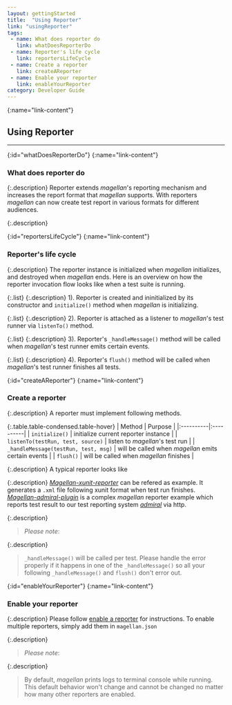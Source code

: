 ```yaml
---
layout: gettingStarted
title:  "Using Reporter"
link: "usingReporter"
tags: 
 - name: What does reporter do
   link: whatDoesReporterDo
 - name: Reporter's life cycle
   link: reportersLifeCycle
 - name: Create a reporter
   link: createAReporter
 - name: Enable your reporter
   link: enableYourReporter
category: Developer Guide
---
```


{:name="link-content"}
## Using Reporter
---

{:id="whatDoesReporterDo"}
{:name="link-content"}
### What does reporter do

{:.description}
Reporter extends _magellan_'s reporting mechanism and increases the report format that _magellan_ supports. With reporters _magellan_ can now create test report in various formats for different audiences.

{:.description}

{:id="reportersLifeCycle"}
{:name="link-content"}
### Reporter's life cycle

{:.description}
The reporter instance is initialized when _magellan_ initializes, and destroyed when _magellan_ ends. Here is an overview on how the reporter invocation flow looks like when a test suite is running.

{:.list}
{:.description}
1). Reporter is created and ininitialized by its constructor and `initialize()` method when _magellan_ is initializing.

{:.list}
{:.description}
2). Reporter is attached as a listener to _magellan_'s test runner via `listenTo()` method.

{:.list}
{:.description}
3). Reporter's `_handleMessage()` method will be called when _magellan_'s test runner emits certain events.

{:.list}
{:.description}
4). Reporter's `flush()` method will be called when _magellan_'s test runner finishes all tests.

{:id="createAReporter"}
{:name="link-content"}
### Create a reporter

{:.description}
A reporter must implement following methods.

{:.table.table-condensed.table-hover}
| Method | Purpose |
|:----------|:----------|
| `initialize()` | initialize current reporter instance |
| `listenTo(testRun, test, source)` | listen to _magellan_'s test run |
| `_handleMessage(testRun, test, msg)` | will be called when _magellan_ emits certain events |
| `flush()` | will be called when _magellan_ finishes |

{:.description}
A typical reporter looks like

<script src="https://gist.github.com/archlichking/30a33e2458b36f1593ca03bc2607c3b9.js"></script>

{:.description}
_[Magellan-xunit-reporter](https://github.com/TestArmada/magellan-xunit-reporter)_ can be refered as example. It generates a `.xml` file following xunit format when test run finishes. _[Magellan-admiral-plugin](https://github.com/TestArmada/magellan-admiral-plugin)_ is a complex _magellan_ reporter example which reports test result to our test reporting system _[admiral](https://github.com/TestArmada/admiral)_ via http.

{:.description}
> _Please note_:

{:.description}
> `_handleMessage()` will be called per test. Please handle the error properly if it happens in one of the `_handleMessage()` so all your following `_handleMessage()` and `flush()` don't error out.

{:id="enableYourReporter"}
{:name="link-content"}
### Enable your reporter

{:.description}
Please follow [enable a reporter](#enableAnReporter) for instructions. To enable multiple reporters, simply add them in `magellan.json`

<code data-gist-id="38099f892a51d1eb34bad4efc710b82b" data-gist-line="3-6"></code>

{:.description}
> _Please note_:

{:.description}
> By default, _magellan_ prints logs to terminal console while running. This default behavior won't change and cannot be changed no matter how many other reporters are enabled.